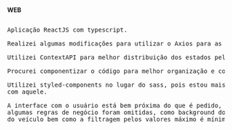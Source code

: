 **WEB**

<pre>

Aplicação ReactJS com typescript.

Realizei algumas modificações para utilizar o Axios para as requisições.

Utilizei ContextAPI para melhor distribuição dos estados pelo código.

Procurei componentizar o código para melhor organização e compreenção do mesmo.

Utilizei styled-components no lugar do sass, pois estou mais familiarizado 
com aquele.

A interface com o usuário está bem próxima do que é pedido, entretanto 
algumas regras de negócio foram omitidas, como background do card da cor 
do veículo bem como a filtragem pelos valores máximo é mínimo.

</pre>